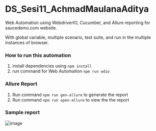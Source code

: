 # DS_Sesi11_AchmadMaulanaAditya

Web Automation using WebdriverIO, Cucumber, and Allure reporting for saucedemo.com website. 

With global variable, multiple scenario, test suite, and run in the multiple instances of browser.

### How to run this automation

1. install dependencies using
   `npm install`
2. run command for Web Automation
   `npm run wdio`

### Allure Report

1. Run command `npm run gen-allure` to generate the report
2. Run command `npm run open-allure` to view the the report

### Sample report

![image](https://github.com/achmadmaulanaaditya/DS_Sesi11_AchmadMaulanaAditya/assets/24439938/8371df7a-3c8f-45b3-aa3b-68e8da2da62e)
